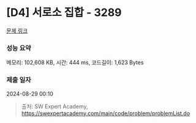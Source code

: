 # [D4] 서로소 집합 - 3289 

[문제 링크](https://swexpertacademy.com/main/code/problem/problemDetail.do?contestProbId=AWBJKA6qr2oDFAWr) 

### 성능 요약

메모리: 102,608 KB, 시간: 444 ms, 코드길이: 1,623 Bytes

### 제출 일자

2024-08-29 00:10



> 출처: SW Expert Academy, https://swexpertacademy.com/main/code/problem/problemList.do